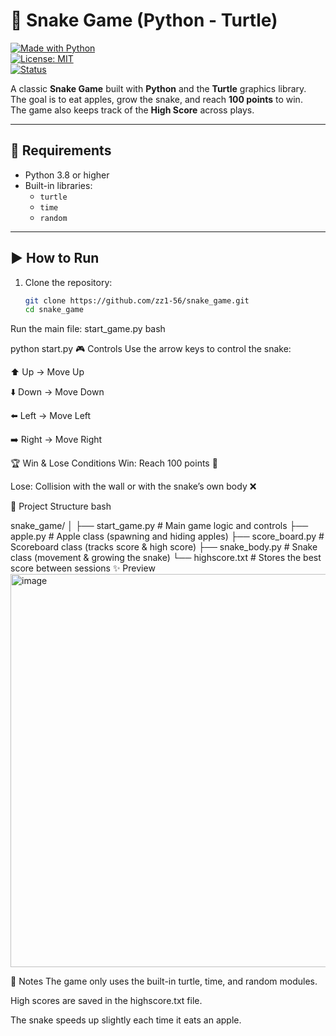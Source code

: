 # 🐍 Snake Game (Python - Turtle)

[![Made with Python](https://img.shields.io/badge/Made%20with-Python-3776AB?logo=python&logoColor=white)](https://www.python.org/)  
[![License: MIT](https://img.shields.io/badge/License-MIT-green.svg)](LICENSE)  
[![Status](https://img.shields.io/badge/Status-Completed-brightgreen)](#)  

A classic **Snake Game** built with **Python** and the **Turtle** graphics library.  
The goal is to eat apples, grow the snake, and reach **100 points** to win.  
The game also keeps track of the **High Score** across plays.

---

## 📌 Requirements

- Python 3.8 or higher
- Built-in libraries:
  - `turtle`
  - `time`
  - `random`

---

## ▶️ How to Run

1. Clone the repository:
   ```bash
   git clone https://github.com/zz1-56/snake_game.git
   cd snake_game
Run the main file:
  start_game.py
bash

python start.py
🎮 Controls
Use the arrow keys to control the snake:

⬆️ Up → Move Up

⬇️ Down → Move Down

⬅️ Left → Move Left

➡️ Right → Move Right

🏆 Win & Lose Conditions
Win: Reach 100 points 🎉

Lose: Collision with the wall or with the snake’s own body ❌

📂 Project Structure
bash

snake_game/
│
├── start_game.py         # Main game logic and controls
├── apple.py         # Apple class (spawning and hiding apples)
├── score_board.py   # Scoreboard class (tracks score & high score)
├── snake_body.py    # Snake class (movement & growing the snake)
└── highscore.txt    # Stores the best score between sessions
✨ Preview
<img width="799" height="629" alt="image" src="https://github.com/user-attachments/assets/65bd9169-ec03-47e7-997b-c1536dc4a7f8" />


📌 Notes
The game only uses the built-in turtle, time, and random modules.

High scores are saved in the highscore.txt file.

The snake speeds up slightly each time it eats an apple.
